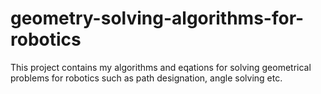 # geometry-solving-algorithms-for-robotics
This project contains my algorithms and eqations for solving geometrical problems for robotics such as path designation, angle solving etc.
